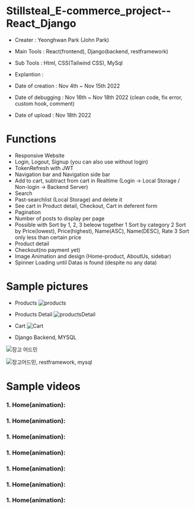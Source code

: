 # Stillsteal_E-commerce_project--React_Django

- Creater : Yeonghwan Park (John Park)
- Main Tools : React(frontend), Django(backend, restframework)
- Sub Tools : Html, CSS(Tailwind CSS), MySql
- Explantion :

- Date of creation : Nov 4th ~ Nov 15th 2022
- Date of debugging : Nov 16th ~ Nov 18th 2022 (clean code, fix error, custom hook, comment)
- Date of upload : Nov 18th 2022


# Functions
- Responsive Website
- Login, Logout, Signup (you can also use without login)
- TokenRefresh with JWT
- Navigation bar and Navigation side bar
- Add to cart, subtract from cart in Realtime (Login -> Local Storage / Non-login -> Backend Server)
- Search
- Past-searchlist (Local Storage) and delete it
- See cart in Product detail, Checkout, Cart in deferent form
- Pagination
- Number of posts to display per page
- Possible with Sort by 1, 2, 3 beleow together 
1 Sort by category
2 Sort by Price(lowest), Price(highest), Name(ASC), Name(DESC), Rate
3 Sort only less than certain price
- Product detail
- Checkout(no payment yet)
- Image Animation and design (Home-product, AboutUs, sidebar)
- Spinner Loading until Datas is found (despite no any data)

# Sample pictures

- Products
![products](https://user-images.githubusercontent.com/106279616/202816996-f3fbcef0-a825-4caf-9ed4-2f23246af5af.jpg)

- Products Detail
![productsDetail](https://user-images.githubusercontent.com/106279616/202817066-06a0eb33-4c0f-48b6-8a51-4785cfc3276b.jpg)

- Cart
![Cart](https://user-images.githubusercontent.com/106279616/202817073-01c09c47-7e73-436d-a6e2-cefcea5af410.jpg)

- Django Backend, MYSQL

![장고 어드민](https://user-images.githubusercontent.com/106279616/202817473-196059a0-9989-4470-89cc-8b7e1db7c439.jpg)

![장고어드민, restframework, mysql](https://user-images.githubusercontent.com/106279616/202817483-ed6cde7d-e580-4e51-bceb-3360eb941d9c.jpg)


# Sample videos
<h3> 1. Home(animation): </h3>

<h3> 1. Home(animation): </h3>

<h3> 1. Home(animation): </h3>

<h3> 1. Home(animation): </h3>

<h3> 1. Home(animation): </h3>

<h3> 1. Home(animation): </h3>

<h3> 1. Home(animation): </h3>



